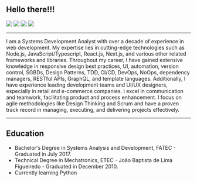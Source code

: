 ## Hello there!!! 
<div> 
  <a href="https://guto.codes" target="_blank"><img src="https://img.shields.io/badge/WEBSITE-181818?style=for-the-badge&logo=supabase&logoColor=white" target="_blank"></a> 
  <a href="https://instagram.com/guto.codes" target="_blank"><img src="https://img.shields.io/badge/-Instagram-%23E4405F?style=for-the-badge&logo=instagram&logoColor=white" target="_blank"></a>
  <a href = "mailto:augusto.custodio@outlook.com"><img src="https://img.shields.io/badge/-Gmail-%23333?style=for-the-badge&logo=gmail&logoColor=white" target="_blank"></a>
  <a href="https://www.linkedin.com/in/gutocodes" target="_blank"><img src="https://img.shields.io/badge/-LinkedIn-%230077B5?style=for-the-badge&logo=linkedin&logoColor=white" target="_blank"></a> 
</div>

---

I am a Systems Development Analyst with over a decade of experience in web development. My expertise lies in cutting-edge technologies such as Node.js, JavaScript/Typescript, React.js, Next.js, and various other related frameworks and libraries. Throughout my career, I have gained extensive knowledge in responsive design best practices, UI, automation, version control, SGBDs, Design Patterns, TDD, CI/CD, DevOps, NoOps, dependency managers, RESTful APIs, GraphQL, and template languages. Additionally, I have experience leading development teams and UI/UX designers, especially in retail and e-commerce companies. I excel in communication and teamwork, facilitating product and process enhancement. I focus on agile methodologies like Design Thinking and Scrum and have a proven track record in managing, executing, and delivering projects effectively.

---


## Education
- Bachelor's Degree in Systems Analysis and Development, FATEC - Graduated in July 2017.
- Technical Degree in Mechatronics, ETEC - João Baptista de Lima Figueiredo - Graduated in December 2010.
- Currently learning Python

